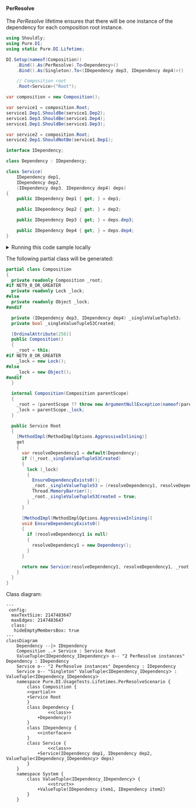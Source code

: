 #### PerResolve

The _PerResolve_ lifetime ensures that there will be one instance of the dependency for each composition root instance.


```c#
using Shouldly;
using Pure.DI;
using static Pure.DI.Lifetime;

DI.Setup(nameof(Composition))
    .Bind().As(PerResolve).To<Dependency>()
    .Bind().As(Singleton).To<(IDependency dep3, IDependency dep4)>()

    // Composition root
    .Root<Service>("Root");

var composition = new Composition();

var service1 = composition.Root;
service1.Dep1.ShouldBe(service1.Dep2);
service1.Dep3.ShouldBe(service1.Dep4);
service1.Dep1.ShouldBe(service1.Dep3);

var service2 = composition.Root;
service2.Dep1.ShouldNotBe(service1.Dep1);

interface IDependency;

class Dependency : IDependency;

class Service(
    IDependency dep1,
    IDependency dep2,
    (IDependency dep3, IDependency dep4) deps)
{
    public IDependency Dep1 { get; } = dep1;

    public IDependency Dep2 { get; } = dep2;

    public IDependency Dep3 { get; } = deps.dep3;

    public IDependency Dep4 { get; } = deps.dep4;
}
```

<details>
<summary>Running this code sample locally</summary>

- Make sure you have the [.NET SDK 9.0](https://dotnet.microsoft.com/en-us/download/dotnet/9.0) or later is installed
```bash
dotnet --list-sdk
```
- Create a net9.0 (or later) console application
```bash
dotnet new console -n Sample
```
- Add references to NuGet packages
  - [Pure.DI](https://www.nuget.org/packages/Pure.DI)
  - [Shouldly](https://www.nuget.org/packages/Shouldly)
```bash
dotnet add package Pure.DI
dotnet add package Shouldly
```
- Copy the example code into the _Program.cs_ file

You are ready to run the example 🚀
```bash
dotnet run
```

</details>

The following partial class will be generated:

```c#
partial class Composition
{
  private readonly Composition _root;
#if NET9_0_OR_GREATER
  private readonly Lock _lock;
#else
  private readonly Object _lock;
#endif

  private (IDependency dep3, IDependency dep4) _singleValueTuple53;
  private bool _singleValueTuple53Created;

  [OrdinalAttribute(256)]
  public Composition()
  {
    _root = this;
#if NET9_0_OR_GREATER
    _lock = new Lock();
#else
    _lock = new Object();
#endif
  }

  internal Composition(Composition parentScope)
  {
    _root = (parentScope ?? throw new ArgumentNullException(nameof(parentScope)))._root;
    _lock = parentScope._lock;
  }

  public Service Root
  {
    [MethodImpl(MethodImplOptions.AggressiveInlining)]
    get
    {
      var resolveDependency1 = default(Dependency);
      if (!_root._singleValueTuple53Created)
      {
        lock (_lock)
        {
          EnsureDependencyExists0();
          _root._singleValueTuple53 = (resolveDependency1, resolveDependency1);
          Thread.MemoryBarrier();
          _root._singleValueTuple53Created = true;
        }
      }

      [MethodImpl(MethodImplOptions.AggressiveInlining)]
      void EnsureDependencyExists0()
      {
        if (resolveDependency1 is null)
        {
          resolveDependency1 = new Dependency();
        }
      }

      return new Service(resolveDependency1, resolveDependency1, _root._singleValueTuple53);
    }
  }
}
```

Class diagram:

```mermaid
---
 config:
  maxTextSize: 2147483647
  maxEdges: 2147483647
  class:
   hideEmptyMembersBox: true
---
classDiagram
	Dependency --|> IDependency
	Composition ..> Service : Service Root
	ValueTupleᐸIDependencyˏIDependencyᐳ o-- "2 PerResolve instances" Dependency : IDependency
	Service o-- "2 PerResolve instances" Dependency : IDependency
	Service o-- "Singleton" ValueTupleᐸIDependencyˏIDependencyᐳ : ValueTupleᐸIDependencyˏIDependencyᐳ
	namespace Pure.DI.UsageTests.Lifetimes.PerResolveScenario {
		class Composition {
		<<partial>>
		+Service Root
		}
		class Dependency {
				<<class>>
			+Dependency()
		}
		class IDependency {
			<<interface>>
		}
		class Service {
				<<class>>
			+Service(IDependency dep1, IDependency dep2, ValueTupleᐸIDependencyˏIDependencyᐳ deps)
		}
	}
	namespace System {
		class ValueTupleᐸIDependencyˏIDependencyᐳ {
				<<struct>>
			+ValueTuple(IDependency item1, IDependency item2)
		}
	}
```

